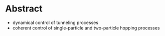 # Abstract
- dynamical control of tunneling processes
- coherent control of single-particle and two-particle hopping processes